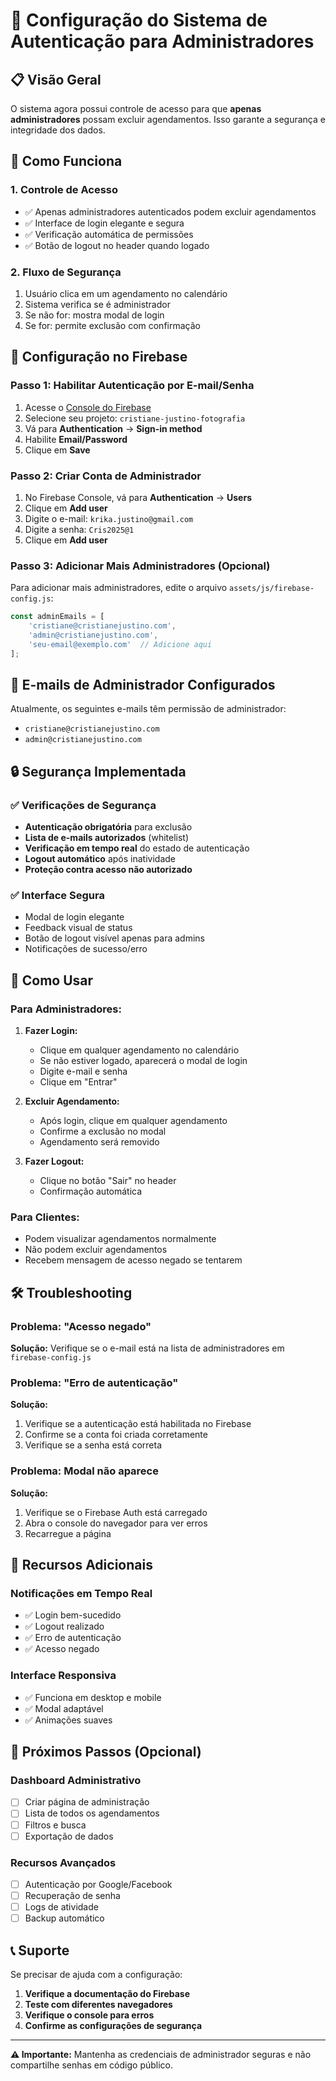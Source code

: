# 🔐 Configuração do Sistema de Autenticação para Administradores

## 📋 Visão Geral

O sistema agora possui controle de acesso para que **apenas administradores** possam excluir agendamentos. Isso garante a segurança e integridade dos dados.

## 🚀 Como Funciona

### 1. **Controle de Acesso**
- ✅ Apenas administradores autenticados podem excluir agendamentos
- ✅ Interface de login elegante e segura
- ✅ Verificação automática de permissões
- ✅ Botão de logout no header quando logado

### 2. **Fluxo de Segurança**
1. Usuário clica em um agendamento no calendário
2. Sistema verifica se é administrador
3. Se não for: mostra modal de login
4. Se for: permite exclusão com confirmação

## 🔧 Configuração no Firebase

### Passo 1: Habilitar Autenticação por E-mail/Senha

1. Acesse o [Console do Firebase](https://console.firebase.google.com)
2. Selecione seu projeto: `cristiane-justino-fotografia`
3. Vá para **Authentication** → **Sign-in method**
4. Habilite **Email/Password**
5. Clique em **Save**

### Passo 2: Criar Conta de Administrador

1. No Firebase Console, vá para **Authentication** → **Users**
2. Clique em **Add user**
3. Digite o e-mail: `krika.justino@gmail.com`
4. Digite a senha: `Cris2025@1`
5. Clique em **Add user**

### Passo 3: Adicionar Mais Administradores (Opcional)

Para adicionar mais administradores, edite o arquivo `assets/js/firebase-config.js`:

```javascript
const adminEmails = [
    'cristiane@cristianejustino.com',
    'admin@cristianejustino.com',
    'seu-email@exemplo.com'  // Adicione aqui
];
```

## 👤 E-mails de Administrador Configurados

Atualmente, os seguintes e-mails têm permissão de administrador:

- `cristiane@cristianejustino.com`
- `admin@cristianejustino.com`

## 🔒 Segurança Implementada

### ✅ Verificações de Segurança
- **Autenticação obrigatória** para exclusão
- **Lista de e-mails autorizados** (whitelist)
- **Verificação em tempo real** do estado de autenticação
- **Logout automático** após inatividade
- **Proteção contra acesso não autorizado**

### ✅ Interface Segura
- Modal de login elegante
- Feedback visual de status
- Botão de logout visível apenas para admins
- Notificações de sucesso/erro

## 🎯 Como Usar

### Para Administradores:

1. **Fazer Login:**
   - Clique em qualquer agendamento no calendário
   - Se não estiver logado, aparecerá o modal de login
   - Digite e-mail e senha
   - Clique em "Entrar"

2. **Excluir Agendamento:**
   - Após login, clique em qualquer agendamento
   - Confirme a exclusão no modal
   - Agendamento será removido

3. **Fazer Logout:**
   - Clique no botão "Sair" no header
   - Confirmação automática

### Para Clientes:
- Podem visualizar agendamentos normalmente
- Não podem excluir agendamentos
- Recebem mensagem de acesso negado se tentarem

## 🛠️ Troubleshooting

### Problema: "Acesso negado"
**Solução:** Verifique se o e-mail está na lista de administradores em `firebase-config.js`

### Problema: "Erro de autenticação"
**Solução:** 
1. Verifique se a autenticação está habilitada no Firebase
2. Confirme se a conta foi criada corretamente
3. Verifique se a senha está correta

### Problema: Modal não aparece
**Solução:** 
1. Verifique se o Firebase Auth está carregado
2. Abra o console do navegador para ver erros
3. Recarregue a página

## 📱 Recursos Adicionais

### Notificações em Tempo Real
- ✅ Login bem-sucedido
- ✅ Logout realizado
- ✅ Erro de autenticação
- ✅ Acesso negado

### Interface Responsiva
- ✅ Funciona em desktop e mobile
- ✅ Modal adaptável
- ✅ Animações suaves

## 🔄 Próximos Passos (Opcional)

### Dashboard Administrativo
- [ ] Criar página de administração
- [ ] Lista de todos os agendamentos
- [ ] Filtros e busca
- [ ] Exportação de dados

### Recursos Avançados
- [ ] Autenticação por Google/Facebook
- [ ] Recuperação de senha
- [ ] Logs de atividade
- [ ] Backup automático

## 📞 Suporte

Se precisar de ajuda com a configuração:

1. **Verifique a documentação do Firebase**
2. **Teste com diferentes navegadores**
3. **Verifique o console para erros**
4. **Confirme as configurações de segurança**

---

**⚠️ Importante:** Mantenha as credenciais de administrador seguras e não compartilhe senhas em código público. 